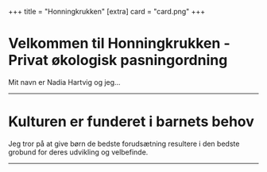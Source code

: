 +++
title = "Honningkrukken"
[extra]
card = "card.png"
+++

# Velkommen til Honningkrukken - Privat økologisk pasningordning

Mit navn er Nadia Hartvig og jeg...

---

# Kulturen er funderet i barnets behov

Jeg tror på at give børn de bedste forudsætning resultere i den bedste grobund for deres udvikling og velbefinde.


---
